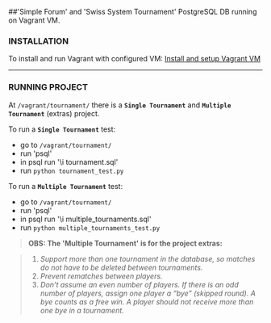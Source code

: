 ##'Simple Forum' and 'Swiss System Tournament' PostgreSQL DB running on Vagrant VM.

### INSTALLATION

To install and run Vagrant with configured VM:
[Install and setup Vagrant VM](https://udacity.atlassian.net/wiki/display/BENDH/Vagrant+VM+Installation)

---

### RUNNING PROJECT

At `/vagrant/tournament/` there is a **`Single Tournament`** and **`Multiple Tournament`** (extras) project.

To run a **`Single Tournament`** test:
- go to `/vagrant/tournament/`
- run 'psql'
- in psql run '\i tournament.sql'
- run `python tournament_test.py`

To run a **`Multiple Tournament`** test:
- go to `/vagrant/tournament/`
- run 'psql'
- in psql run '\i multiple_tournaments.sql'
- run `python multiple_tournaments_test.py`

>**OBS: The 'Multiple Tournament' is for the project extras:**

>1. *Support more than one tournament in the database, so matches do not have to be deleted between tournaments.*
>2. *Prevent rematches between players.*
>3. *Don’t assume an even number of players. If there is an odd number of players, assign one player a “bye” (skipped round). A bye counts as a free win. A player should not receive more than one bye in a tournament.*